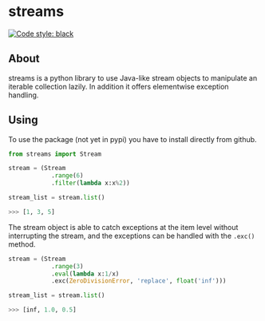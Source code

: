 # streams
[![Code style: black](https://img.shields.io/badge/code%20style-black-000000.svg)](https://github.com/psf/black)

## About
streams is a python library to use Java-like stream objects to manipulate an iterable collection lazily. In addition it offers elementwise exception handling.

## Using
To use the package (not yet in pypi) you have to install directly from github.

```py
from streams import Stream

stream = (Stream
            .range(6)
            .filter(lambda x:x%2))

stream_list = stream.list()

>>> [1, 3, 5]
```

The stream object is able to catch exceptions at the item level without interrupting the stream, and the exceptions can be handled with the `.exc()` method.

```py
stream = (Stream
            .range(3)
            .eval(lambda x:1/x)
            .exc(ZeroDivisionError, 'replace', float('inf')))

stream_list = stream.list()

>>> [inf, 1.0, 0.5]
```